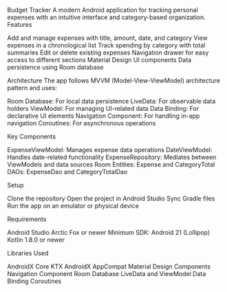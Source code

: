 Budget Tracker
A modern Android application for tracking personal expenses with an intuitive interface and category-based organization.
Features

Add and manage expenses with title, amount, date, and category
View expenses in a chronological list
Track spending by category with total summaries
Edit or delete existing expenses
Navigation drawer for easy access to different sections
Material Design UI components
Data persistence using Room database

Architecture
The app follows MVVM (Model-View-ViewModel) architecture pattern and uses:

Room Database: For local data persistence
LiveData: For observable data holders
ViewModel: For managing UI-related data
Data Binding: For declarative UI elements
Navigation Component: For handling in-app navigation
Coroutines: For asynchronous operations

Key Components

ExpenseViewModel: Manages expense data operations
DateViewModel: Handles date-related functionality
ExpenseRepository: Mediates between ViewModels and data sources
Room Entities: Expense and CategoryTotal
DAOs: ExpenseDao and CategoryTotalDao

Setup

Clone the repository
Open the project in Android Studio
Sync Gradle files
Run the app on an emulator or physical device

Requirements

Android Studio Arctic Fox or newer
Minimum SDK: Android 21 (Lollipop)
Kotlin 1.8.0 or newer

Libraries Used

AndroidX Core KTX
AndroidX AppCompat
Material Design Components
Navigation Component
Room Database
LiveData and ViewModel
Data Binding
Coroutines
